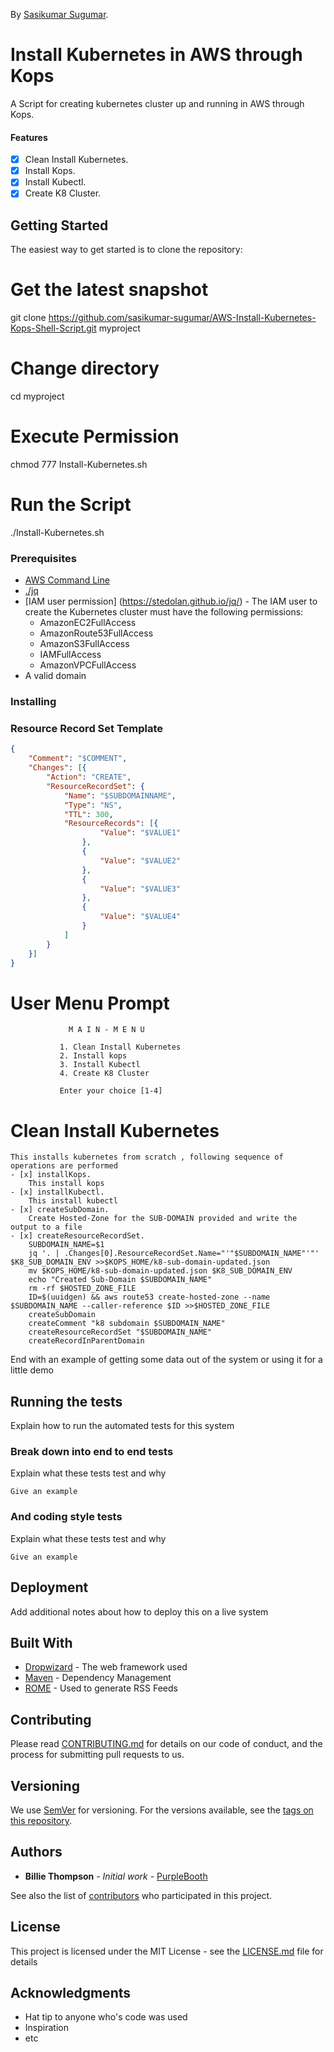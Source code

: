 <!-- If you'd like to use a logo instead uncomment this code and remove the text above this line

  ![Logo](URL to logo img file goes here)

-->

By [Sasikumar Sugumar](http://sasikumarsugumar.io/).

# Install Kubernetes in AWS through Kops

A Script for creating kubernetes cluster up and running in AWS through Kops.

#### Features

- [x] Clean Install Kubernetes.
- [x] Install Kops.
- [x] Install Kubectl.
- [x] Create K8 Cluster.

## Getting Started

The easiest way to get started is to clone the repository:

# Get the latest snapshot
git clone https://github.com/sasikumar-sugumar/AWS-Install-Kubernetes-Kops-Shell-Script.git myproject

# Change directory
cd myproject

# Execute Permission
chmod 777 Install-Kubernetes.sh

# Run the Script
./Install-Kubernetes.sh


### Prerequisites

- [AWS Command Line](https://aws.amazon.com/cli/)
- [./jq](https://stedolan.github.io/jq/)
- [IAM user permission] (https://stedolan.github.io/jq/) 
        - The IAM user to create the Kubernetes cluster must have the following permissions:
    - AmazonEC2FullAccess
    - AmazonRoute53FullAccess
    - AmazonS3FullAccess
    - IAMFullAccess
    - AmazonVPCFullAccess
- A valid domain 

### Installing

### Resource Record Set Template

```k8-sub-domian.json
{
    "Comment": "$COMMENT",
    "Changes": [{
        "Action": "CREATE",
        "ResourceRecordSet": {
            "Name": "$SUBDOMAINNAME",
            "Type": "NS",
            "TTL": 300,
            "ResourceRecords": [{
                    "Value": "$VALUE1"
                },
                {
                    "Value": "$VALUE2"
                },
                {
                    "Value": "$VALUE3"
                },
                {
                    "Value": "$VALUE4"
                }
            ]
        }
    }]
}
```

# User Menu Prompt

                 M A I N - M E N U

               1. Clean Install Kubernetes
               2. Install kops
               3. Install Kubectl
               4. Create K8 Cluster

               Enter your choice [1-4]

# Clean Install Kubernetes
    This installs kubernetes from scratch , following sequence of operations are performed
    - [x] installKops.
        This install kops
    - [x] installKubectl.
        This install kubectl
    - [x] createSubDomain.
        Create Hosted-Zone for the SUB-DOMAIN provided and write the output to a file
    - [x] createResourceRecordSet.
        SUBDOMAIN_NAME=$1
	    jq '. | .Changes[0].ResourceRecordSet.Name="'"$SUBDOMAIN_NAME"'"' $K8_SUB_DOMAIN_ENV >>$KOPS_HOME/k8-sub-domain-updated.json
	    mv $KOPS_HOME/k8-sub-domain-updated.json $K8_SUB_DOMAIN_ENV
	    echo "Created Sub-Domain $SUBDOMAIN_NAME"
        rm -rf $HOSTED_ZONE_FILE
	    ID=$(uuidgen) && aws route53 create-hosted-zone --name $SUBDOMAIN_NAME --caller-reference $ID >>$HOSTED_ZONE_FILE
		createSubDomain
		createComment "k8 subdomain $SUBDOMAIN_NAME"
		createResourceRecordSet "$SUBDOMAIN_NAME"
		createRecordInParentDomain


End with an example of getting some data out of the system or using it for a little demo

## Running the tests

Explain how to run the automated tests for this system

### Break down into end to end tests

Explain what these tests test and why

```
Give an example
```

### And coding style tests

Explain what these tests test and why

```
Give an example
```

## Deployment

Add additional notes about how to deploy this on a live system

## Built With

* [Dropwizard](http://www.dropwizard.io/1.0.2/docs/) - The web framework used
* [Maven](https://maven.apache.org/) - Dependency Management
* [ROME](https://rometools.github.io/rome/) - Used to generate RSS Feeds

## Contributing

Please read [CONTRIBUTING.md](https://gist.github.com/PurpleBooth/b24679402957c63ec426) for details on our code of conduct, and the process for submitting pull requests to us.

## Versioning

We use [SemVer](http://semver.org/) for versioning. For the versions available, see the [tags on this repository](https://github.com/your/project/tags). 

## Authors

* **Billie Thompson** - *Initial work* - [PurpleBooth](https://github.com/PurpleBooth)

See also the list of [contributors](https://github.com/your/project/contributors) who participated in this project.

## License

This project is licensed under the MIT License - see the [LICENSE.md](LICENSE.md) file for details

## Acknowledgments

* Hat tip to anyone who's code was used
* Inspiration
* etc
